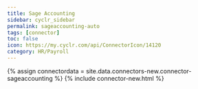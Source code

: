 ```yaml
---
title: Sage Accounting
sidebar: cyclr_sidebar
permalink: sageaccounting-auto
tags: [connector]
toc: false
icon: https://my.cyclr.com/api/ConnectorIcon/14120
category: HR/Payroll
---
```

{% assign connectordata = site.data.connectors-new.connector-sageaccounting %}
{% include connector-new.html %}	
